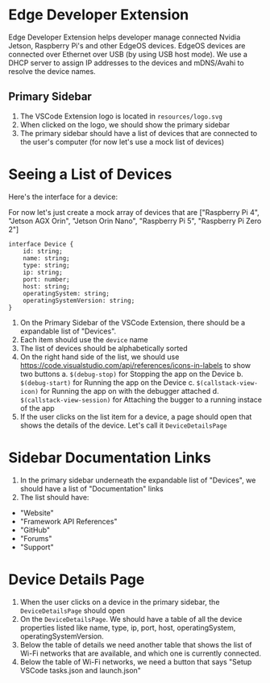 # Edge Developer Extension

Edge Developer Extension helps developer manage connected Nvidia Jetson, Raspberry Pi's and other EdgeOS devices. EdgeOS devices are connected over Ethernet over USB (by using USB host mode). We use a DHCP server to assign IP addresses to the devices and mDNS/Avahi to resolve the device names.

## Primary Sidebar

1. The VSCode Extension logo is located in `resources/logo.svg`
2. When clicked on the logo, we should show the primary sidebar 
3. The primary sidebar should have a list of devices that are connected to the user's computer (for now let's use a mock list of devices)

# Seeing a List of Devices

Here's the interface for a device:

For now let's just create a mock array of devices that are ["Raspberry Pi 4", "Jetson AGX Orin", "Jetson Orin Nano", "Raspberry Pi 5", "Raspberry Pi Zero 2"]

```
interface Device {
    id: string;
    name: string;
    type: string;
    ip: string;
    port: number;
    host: string;
    operatingSystem: string;
    operatingSystemVersion: string; 
}
```

1. On the Primary Sidebar of the VSCode Extension, there should be a expandable list of "Devices". 
2. Each item should use the `device` name
3. The list of devices should be alphabetically sorted
4. On the right hand side of the list, we should use https://code.visualstudio.com/api/references/icons-in-labels to show two buttons
  a. `$(debug-stop)` for Stopping the app on the Device
  b. `$(debug-start)` for Running the app on the Device
  c. `$(callstack-view-icon)` for Running the app on with the debugger attached
  d. `$(callstack-view-session)` for Attaching the bugger to a running instace of the app
5. If the user clicks on the list item for a device, a page should open that shows the details of the device. Let's call it `DeviceDetailsPage`


# Sidebar Documentation Links 

1. In the primary sidebar underneath the expandable list of "Devices", we should have a list of "Documentation" links
2. The list should have:
  * "Website"
  * "Framework API References"
  * "GitHub"
  * "Forums"
  * "Support"

# Device Details Page

1. When the user clicks on a device in the primary sidebar, the `DeviceDetailsPage` should open
2. On the `DeviceDetailsPage`. We should have a table of all the device properties listed like name, type, ip, port, host, operatingSystem, operatingSystemVersion. 
3. Below the table of details we need another table that shows the list of Wi-Fi networks that are available, and which one is currently connected. 
4. Below the table of Wi-Fi networks, we need a button that says "Setup VSCode tasks.json and launch.json"